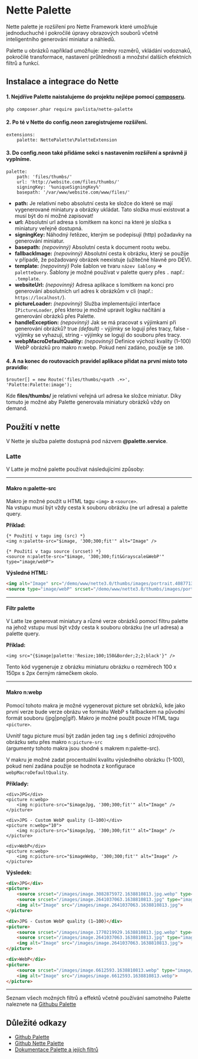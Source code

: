# Nette Palette
Nette palette je rozšíření pro Nette Framework které umožňuje jednoduchuché i pokročilé úpravy obrazových souborů včetně inteligentního generování miniatur a náhledů.

Palette u obrázků například umožňuje: změny rozměrů, vkládání vodoznaků, pokročilé transformace, nastavení průhlednosti a množství dalších efektních filtrů a funkcí.

## Instalace a integrace do Nette
#### 1. Nejdříve Palette naistalujeme do projektu nejlépe pomocí [composeru](https://getcomposer.org/).

    php composer.phar require pavlista/nette-palette

#### 2. Po té v Nette do config.neon zaregistrujeme rozšíření.

    extensions:
        palette: NettePalette\PaletteExtension

#### 3. Do config.neon také přidáme sekci s nastavením rozšíření a správně ji vyplníme.

    palette:
        path: 'files/thumbs/'
        url: 'http://website.com/files/thumbs/'
        signingKey: '%uniqueSigningKey%'
        basepath: '/var/www/website.com/www/files/'        

- **path:** Je relativní nebo absolutní cesta ke složce do které se mají vygenerované miniatury a obrázky ukládat. Tato složka musí existovat a musí být do ní možné zapisovat!
- **url:** Absolutní url adresa s lomítkem na konci na které je složka s miniatury veřejně dostupná.
- **signingKey:** Náhodný řetězec, kterým se podepisují (http) požadavky na generování miniatur.
- **basepath:** *(nepovinný)* Absolutní cesta k document rootu webu.
- **fallbackImage:** *(nepovinný)* Absolutní cesta k obrázku, který se použije v případě, že požadovaný obrázek neexistuje (užitečné hlavně pro DEV).
- **template:** *(nepovinný)* Pole šablon ve tvaru `název šablony` => `paletteQuery`. Šablony je možné používat v palette query přes `.` např.: `.template`.
- **websiteUrl:** *(nepovinný)* Adresa aplikace s lomítkem na konci pro generování absolutních url adres k obrázkům v cli (např.: `https://localhost/`).
- **pictureLoader:** *(nepovinný)* Služba implementující interface `IPictureLoader`, přes kterou je možné upravit logiku načítání a generování obrázků přes Palette.
- **handleException:** *(nepovinný)* Jak se má pracovat s výjímkami při generování obrázků? true *(default)* - výjímky se logují přes tracy, false - výjímky se vyhazují, string - výjímky se logují do souboru přes tracy.
- **webpMacroDefaultQuality:** *(nepovinný)* Definice výchozí kvality (1–100) WebP obrázků pro makro n:webp. Pokud není zadáno, použije se `100`.

#### 4.  A na konec do routovacích pravidel aplikace přidat na první místo toto pravidlo:

    $router[] = new Route('files/thumbs/<path .+>', 'Palette:Palette:image');

Kde **files/thumbs/** je relativní veřejná url adresa ke složce miniatur.
Díky tomuto je možné aby Palette generovala miniatury obrázků vždy on demand.

## Použití v nette
V Nette je služba palette dostupná pod názvem **@palette.service**.

### Latte
V Latte je možné palette používat následujícími způsoby:
_________________

#### Makro n:palette-src
Makro je možné použít u HTML tagu `<img>` a `<source>`.  
Na vstupu musí být vždy cesta k souboru obrázku (ne url adresa) a palette query.

**Příklad:**
```latte
{* Použití v tagu img (src) *}
<img n:palette-src="$image, '300;300;fit'" alt="Image" />

{* Použití v tagu source (srcset) *}
<source n:palette-src="$image, '300;300;fit&Grayscale&WebP'" type="image/webP">
```

**Výsledné HTML:**
```html
<img alt="Image" src="/demo/www/nette3.0/thumbs/images/portrait.4087713685.1638810813.jpg">
<source type="image/webP" srcset="/demo/www/nette3.0/thumbs/images/portrait.2202428379.1638810813.jpg.webp">
```
_________________

#### Filtr palette
V Latte lze generovat miniatury a různé verze obrázků pomocí filtru palette 
na jehož vstupu musí být vždy cesta k souboru obrázku (ne url adresa) a palette query.

**Příklad:**
```latte
<img src="{$image|palette:'Resize;100;150&Border;2;2;black'}" />
```
Tento kód vygeneruje z obrázku miniaturu obrázku o rozměrech 100 x 150px s 2px černým rámečkem okolo.
_________________

#### Makro n:webp
Pomocí tohoto makra je možné vygenerovat picture set obrázků, kde jako první verze bude 
verze obrázu ve formátu WebP s fallbackem na původní formát souboru (jpg|png|gif).
Makro je možné použít pouze HTML tagu `<picture>`.  

Uvnitř tagu picture musí být zadán jeden tag `img` s definicí zdrojového obrázku setu
přes makro `n:picture-src`  
(argumenty tohoto makra jsou shodné s makrem n:palette-src).  

V makru je možné zadat procentuální kvalitu výsledného obrázku (1-100), 
pokud není zadána použije se hodnota z konfigurace `webpMacroDefaultQuality`.

**Příklady:**
```latte
<div>JPG</div>
<picture n:webp>
    <img n:picture-src="$imageJpg, '300;300;fit'" alt="Image" />
</picture>

<div>JPG - Custom WebP quality (1–100)</div>
<picture n:webp="10">
    <img n:picture-src="$imageJpg, '300;300;fit'" alt="Image" />
</picture>

<div>WebP</div>
<picture n:webp>
    <img n:picture-src="$imageWebp, '300;300;fit'" alt="Image" />
</picture>
```

**Výsledek:**
```html
<div>JPG</div>
<picture>
    <source srcset="/images/image.3082875972.1638810813.jpg.webp" type="image/webp">
    <source srcset="/images/image.2641037063.1638810813.jpg" type="image/jpeg">
    <img alt="Image" src="/images/image.2641037063.1638810813.jpg">
</picture>

<div>JPG - Custom WebP quality (1–100)</div>
<picture>
    <source srcset="/images/image.1770219929.1638810813.jpg.webp" type="image/webp">
    <source srcset="/images/image.2641037063.1638810813.jpg" type="image/jpeg">
    <img alt="Image" src="/images/image.2641037063.1638810813.jpg">
</picture>

<div>WebP</div>
<picture>
    <source srcset="/images/image.6612593.1638810813.webp" type="image/webp">
    <img alt="Image" src="/images/image.6612593.1638810813.webp">
</picture>
```
_________________
Seznam všech možných filtrů a effektů včetně používání samotného Palette naleznete na [Githubu Palette](https://github.com/MichaelPavlista/palette)

## Důležité odkazy
- [Github Palette](https://github.com/MichaelPavlista/palette)
- [Github Nette Palette](https://github.com/MichaelPavlista/nette-palette)
- [Dokumentace Palette a jejích filtrů](http://palette.pavlista.cz/)
